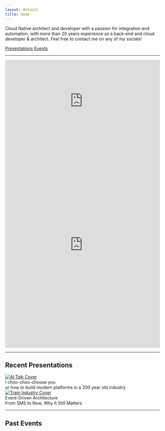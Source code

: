 ```yaml
---
layout: default
title: Home
---
```

Cloud Native architect and developer with a passion for integration and automation, with more than 20 years experience as a back-end and cloud developer & architect. Feel free to contact me on any of my socials!
<link rel="stylesheet" href="/assets/css/index.css">
<div class="jump-links">
  <a href="#recent-presentations" class="jump-btn">Presentations</a>
  <a href="#events" class="jump-btn">Events</a>
</div>
<hr>
<div class="embeds-row">
  <iframe src="https://www.linkedin.com/embed/feed/update/urn:li:share:7331581446169497600?collapsed=1" height="265" width="504" frameborder="0" allowfullscreen="" title="Embedded post"></iframe>
  <iframe src="https://www.linkedin.com/embed/feed/update/urn:li:share:7339191739951263744?collapsed=1" height="670" width="504" frameborder="0" allowfullscreen="" title="Embedded post"></iframe>
  <!--<iframe src="https://www.linkedin.com/embed/feed/update/urn:li:share:7341728414334078976?collapsed=1" height="543" width="504" frameborder="0" allowfullscreen="" title="Embedded post"></iframe>-->
</div>
<hr>
<h2 id="recent-presentations">Recent Presentations</h2>
<div class="gallery">
  <div class="gallery-item">
    <a href="https://slides.manfred.no/choo-choo" target="_blank" rel="noopener">
      <img src="{{ '/images/choo-choo-cover.png' | relative_url }}" alt="AI Talk Cover">
    </a>
    <div class="gallery-title">I choo-choo-choose you</div>
    <div class="gallery-subtitle">or how to build modern platforms in a 200 year old industry</div>
  </div>
  <div class="gallery-item">
    <a href="https://slides.manfred.no/eda-sms-to-now" target="_blank" rel="noopener">
      <img src="{{ '/images/eda-cover.png' | relative_url }}" alt="Train Industry Cover">
    </a>
    <div class="gallery-title">Event-Driven Architecture</div>
    <div class="gallery-subtitle">From SMS to Now, Why It Still Matters</div>
  </div>
  <!-- Add more presentations as needed -->
</div>
<hr>
<span id="events"></span>
<div id="upcoming-section" style="display:none">
  <h2>Upcoming Events</h2>
  <ul id="upcoming-events"></ul>
</div>

<h2>Past Events</h2>
<ul id="past-events"></ul>

<script src="/assets/js/formatDate.js"></script>
<script src="/assets/js/eventsLoader.js"></script>
<script>
const apiUrl = "https://sessionize.com/api/speaker/json/42z601511p";
window.loadEvents && window.loadEvents(apiUrl);
</script>
